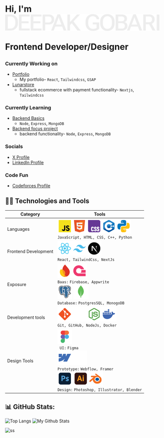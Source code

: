 <h1 >
Hi, I'm

<img src="__svg/deepak-gobari.svg" alt="deepak-gobari" style="max-width: 100%; margin: 0px;">

 Frontend Developer/Designer
</h1>


### Currently Working on
- [Portfolio](https://github.com/mintdexdev/portfolio)
  - My portfolio- `React`, `Tailwindcss`, `GSAP`
- [Lunarstore](https://github.com/mintdexdev/lunarstore)
  - fullstack ecommerce with payment functionality- `Nextjs`, `Tailwindcss`

### Currently Learning 
- [Backend Basics](https://github.com/mintdexdev/learn_backend.git)
  - `Node`, `Express`, `MongoDB`
- [Backend focus project](https://github.com/mintdexdev/videotube-backend.git)
  - backend functionality- `Node`, `Express`, `MongoDB`

### Socials
- [X Profile](https://x.com/mintdexdev)
- [LinkedIn Profile](https://www.linkedin.com/in/mintdexdev/)

### Code Fun
- [Codeforces Profile](https://codeforces.com/profile/dexz01)

## 👨‍💻 Technologies and Tools
| Category            | Tools           |
|---------------------|-----------------|
| Languages           | ![](icons/javascript.png)![](icons/html.png)![](icons/css.png)![](icons/cpp.png)![](icons/python.png) <br/> `JavaScript, HTML, CSS, C++, Python`|
| Frontend Development| ![](icons/reactjs.png)![](icons/tailwindcss.png)![](icons/nextjs.png) <br/> `React, TailwindCss, NextJs` |
| Exposure            | ![](icons/firebase.png)![](icons/appwrite.png)  <br/> `Baas:` `Firebase, Appwrite`  <br/> ![](icons/postgresql.png) ![](icons/mongodb.png) <br/> `Database:` `PostgresSQL, MonogoDB`|
| Development tools   | ![](icons/git.png)![](icons/github.png)![](icons/nodejs.png)![](icons/docker.png) <br/> `Git, GitHub, NodeJs, Docker`|
| Design Tools        | ![](icons/figma.png) <br/> ` UI:` `Figma` <br/> ![](icons/webflow.png)![](icons/framer.png) <br/> `Prototype:` `Webflow, Framer` <br/>![](icons/photoshop.png) ![](icons/illustrator.png)![](icons/blender.png) <br/> `Design:` `Photoshop, Illustrator, Blender`|


## 📊 GitHub Stats:
![Top Langs](https://github-readme-stats.vercel.app/api/top-langs/?username=mintdexdev&layout=donut&theme=dark) 
![My Github Stats](https://github-readme-stats.vercel.app/api?username=mintdexdev&show_icons=true&theme=dark&hide_rank=true&line_height=33&hide_title=true)
 
![ss](https://github-profile-trophy.vercel.app/?username=mintdexdev)